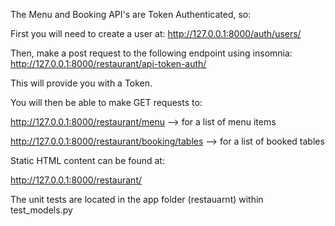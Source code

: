 The Menu and Booking API's are Token Authenticated, so:

First you will need to create a user at:
http://127.0.0.1:8000/auth/users/

Then, make a post request to the following endpoint using insomnia:
http://127.0.0.1:8000/restaurant/api-token-auth/

This will provide you with a Token.

You will then be able to make GET requests to:

http://127.0.0.1:8000/restaurant/menu --> for a list of menu items

http://127.0.0.1:8000/restaurant/booking/tables --> for a list of booked tables

Static HTML content can be found at:

http://127.0.0.1:8000/restaurant/

The unit tests are located in the app folder (restauarnt) within test_models.py